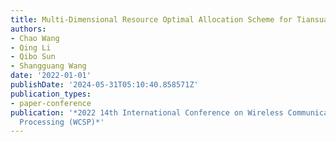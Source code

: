 ```yaml
---
title: Multi-Dimensional Resource Optimal Allocation Scheme for Tiansuan Constellation
authors:
- Chao Wang
- Qing Li
- Qibo Sun
- Shangguang Wang
date: '2022-01-01'
publishDate: '2024-05-31T05:10:40.858571Z'
publication_types:
- paper-conference
publication: '*2022 14th International Conference on Wireless Communications and Signal
  Processing (WCSP)*'
---
```

